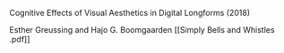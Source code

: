 Cognitive Effects of Visual Aesthetics in Digital Longforms (2018)

Esther Greussing and Hajo G. Boomgaarden
[[Simply Bells and Whistles .pdf]]





